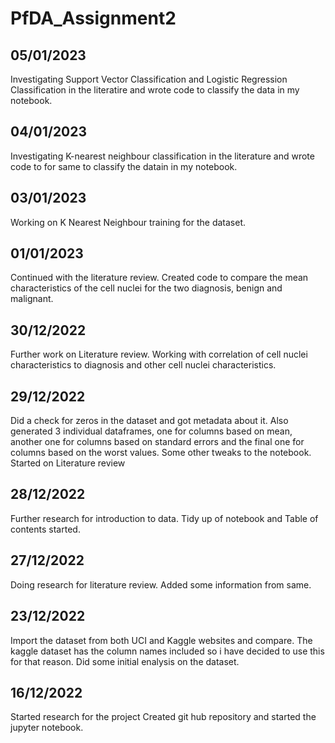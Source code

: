 # PfDA_Assignment2


05/01/2023
----------
Investigating Support Vector Classification and Logistic Regression Classification in the literatire and wrote code to classify the data in my notebook.


04/01/2023
----------
Investigating K-nearest neighbour classification in the literature and wrote code to for same to classify the datain in my notebook.


03/01/2023
----------
Working on K Nearest Neighbour training for the dataset.


01/01/2023
----------
Continued with the literature review.
Created code to compare the mean characteristics of the cell nuclei for the two diagnosis, benign and malignant.


30/12/2022
----------
Further work on Literature review.
Working with correlation of cell nuclei characteristics to diagnosis and other cell nuclei characteristics.


29/12/2022
----------
Did a check for zeros in the dataset and got metadata about it.
Also generated 3 individual dataframes, one for columns based on mean, another one for columns based on standard errors and the final one for columns based on the worst values.
Some other tweaks to the notebook.
Started on Literature review


28/12/2022
----------
Further research for introduction to data.
Tidy up of notebook and Table of contents started.


27/12/2022
----------
Doing research for literature review. Added some information from same.


23/12/2022
----------
Import the dataset from both UCI and Kaggle websites and compare. 
The kaggle dataset has the column names included so i have decided to use this for that reason.
Did some initial enalysis on the dataset.


16/12/2022
----------
Started research for the project
Created git hub repository and started the jupyter notebook.